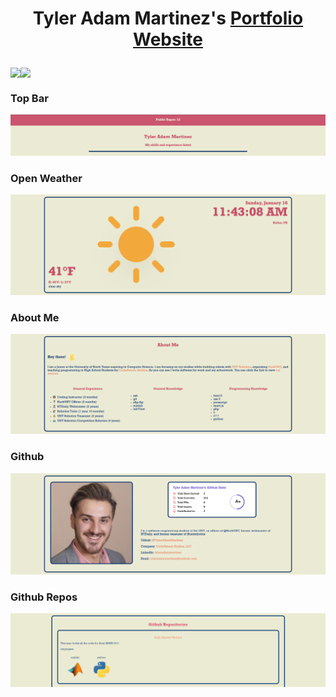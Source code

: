 # <p align="center">Tyler Adam Martinez's <a href="http://www.tyler.wiki">Portfolio Website</a>

<p align="center" style="display: flex;" >
<img src="https://visitor-badge.glitch.me/badge?page_id=tyleradammartinez.tyleradammartinez-website" />
<img src="https://img.shields.io/npm/l/express" /> </p>
  
### Top Bar
<img src="README-Assets/sections/Top-Bar.png" />

### Open Weather
<img src="README-Assets/sections/Open-Weather.png" />

### About Me
<img src="README-Assets/sections/About-Me.png" />

### Github
<img src="README-Assets/sections/Github.png" />
  
### Github Repos
<img src="README-Assets/sections/Github-Repos.png" />
